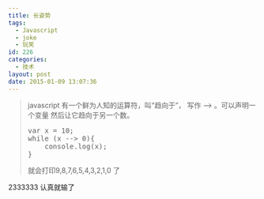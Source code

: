 ```yaml
---
title: 长姿势
tags:
  - Javascript
  - joke
  - 玩笑
id: 226
categories:
  - 技术
layout: post
date: 2015-01-09 13:07:36
---
```


> javascript 有一个鲜为人知的运算符，叫“趋向于”， 写作 --&gt; 。可以声明一个变量 然后让它趋向于另一个数。</p>
> <pre class="lang:js decode:true">var x = 10;
> while (x --&gt; 0){
>     console.log(x);
> }</pre>
> 就会打印9,8,7,6,5,4,3,2,1,0 了

2333333 认真就输了
